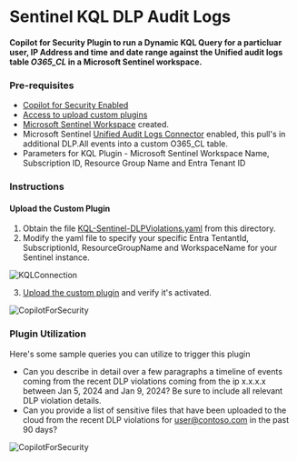 # Sentinel KQL DLP Audit Logs

#### Copilot for Security Plugin to run a Dynamic KQL Query for a particluar user, IP Address and time and date range against the Unified audit logs table *O365_CL* in a Microsoft Sentinel workspace.

### Pre-requisites

* [Copilot for Security Enabled](https://learn.microsoft.com/en-us/security-copilot/get-started-security-copilot#onboarding-to-microsoft-security-copilot)
* [Access to upload custom plugins](https://learn.microsoft.com/en-us/security-copilot/manage-plugins?tabs=securitycopilotplugin#managing-custom-plugins)
* [Microsoft Sentinel Workspace](https://learn.microsoft.com/en-us/azure/sentinel/quickstart-onboard) created.
* Microsoft Sentinel [Unified Audit Logs Connector](https://github.com/sreedharande/IngestOffice365AuditLogs) enabled, this pull's in additional DLP.All events into a custom O365_CL table.
* Parameters for KQL Plugin - Microsoft Sentinel Workspace Name, Subscription ID, Resource Group Name and Entra Tenant ID

### Instructions
#### Upload the Custom Plugin

1. Obtain the file [KQL-Sentinel-DLPViolations.yaml](https://github.com/SCStelz/CopilotForSecurity/blob/main/CustomPlugIns/KQL-Sentinel-DLPViolations/KQL-Sentinel-DLPViolations.yaml) from this directory.
2. Modify the yaml file to specify your specific Entra TentantId, SubscriptionId, ResourceGroupName and WorkspaceName for your Sentinel instance.

![KQLConnection](https://github.com/SCStelz/CopilotForSecurity/blob/main/Images/kql-connection.png)

3. [Upload the custom plugin](https://learn.microsoft.com/en-us/security-copilot/manage-plugins?tabs=securitycopilotplugin#add-custom-plugins) and verify it's activated.

![CopilotForSecurity](https://learn.microsoft.com/en-us/security-copilot/media/add-plugin-button.png)

### Plugin Utilization

Here's some sample queries you can utilize to trigger this plugin

* Can you describe in detail over a few paragraphs a timeline of events coming from the recent DLP violations coming from the ip x.x.x.x between Jan 5, 2024 and Jan 9, 2024? Be sure to include all relevant DLP violation details.
* Can you provide a list of sensitive files that have been uploaded to the cloud from the recent DLP violations for user@contoso.com in the past 90 days?

![CopilotForSecurity](https://github.com/SCStelz/CopilotForSecurity/blob/main/Images/dlp-masked.png)


